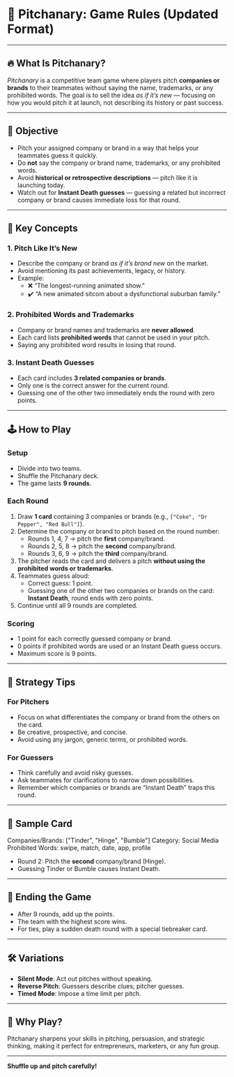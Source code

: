 # 🎲 Pitchanary: Game Rules (Updated Format)

---

## 🔥 What Is Pitchanary?

*Pitchanary* is a competitive team game where players pitch **companies or brands** to their teammates without saying the name, trademarks, or any prohibited words. The goal is to sell the idea *as if it’s new* — focusing on how you would pitch it at launch, not describing its history or past success.

---

## 🎯 Objective

- Pitch your assigned company or brand in a way that helps your teammates guess it quickly.
- Do **not** say the company or brand name, trademarks, or any prohibited words.
- Avoid **historical or retrospective descriptions** — pitch like it is launching today.
- Watch out for **Instant Death guesses** — guessing a related but incorrect company or brand causes immediate loss for that round.

---

## 🧠 Key Concepts

### 1. **Pitch Like It’s New**

- Describe the company or brand *as if it’s brand new* on the market.
- Avoid mentioning its past achievements, legacy, or history.
- Example:
  - ❌ “The longest-running animated show.”  
  - ✔️ “A new animated sitcom about a dysfunctional suburban family.”

### 2. **Prohibited Words and Trademarks**

- Company or brand names and trademarks are **never allowed**.
- Each card lists **prohibited words** that cannot be used in your pitch.
- Saying any prohibited word results in losing that round.

### 3. **Instant Death Guesses**

- Each card includes **3 related companies or brands**.
- Only one is the correct answer for the current round.
- Guessing one of the other two immediately ends the round with zero points.

---

## 🕹️ How to Play

### Setup

- Divide into two teams.
- Shuffle the Pitchanary deck.
- The game lasts **9 rounds**.

### Each Round

1. Draw **1 card** containing 3 companies or brands (e.g., `["Coke", "Dr Pepper", "Red Bull"]`).
2. Determine the company or brand to pitch based on the round number:
   - Rounds 1, 4, 7 → pitch the **first** company/brand.
   - Rounds 2, 5, 8 → pitch the **second** company/brand.
   - Rounds 3, 6, 9 → pitch the **third** company/brand.
3. The pitcher reads the card and delivers a pitch **without using the prohibited words or trademarks**.
4. Teammates guess aloud:
   - Correct guess: 1 point.
   - Guessing one of the other two companies or brands on the card: **Instant Death**, round ends with zero points.
5. Continue until all 9 rounds are completed.

### Scoring

- 1 point for each correctly guessed company or brand.
- 0 points if prohibited words are used or an Instant Death guess occurs.
- Maximum score is 9 points.

---

## 🧠 Strategy Tips

### For Pitchers

- Focus on what differentiates the company or brand from the others on the card.
- Be creative, prospective, and concise.
- Avoid using any jargon, generic terms, or prohibited words.

### For Guessers

- Think carefully and avoid risky guesses.
- Ask teammates for clarifications to narrow down possibilities.
- Remember which companies or brands are “Instant Death” traps this round.

---

## 🧩 Sample Card

Companies/Brands: ["Tinder", "Hinge", "Bumble"]
Category: Social Media
Prohibited Words: swipe, match, date, app, profile


- Round 2: Pitch the **second** company/brand (Hinge).
- Guessing Tinder or Bumble causes Instant Death.

---

## 🏁 Ending the Game

- After 9 rounds, add up the points.
- The team with the highest score wins.
- For ties, play a sudden death round with a special tiebreaker card.

---

## 🛠️ Variations

- **Silent Mode**: Act out pitches without speaking.
- **Reverse Pitch**: Guessers describe clues; pitcher guesses.
- **Timed Mode**: Impose a time limit per pitch.

---

## 🎉 Why Play?

Pitchanary sharpens your skills in pitching, persuasion, and strategic thinking, making it perfect for entrepreneurs, marketers, or any fun group.

---

**Shuffle up and pitch carefully!**

